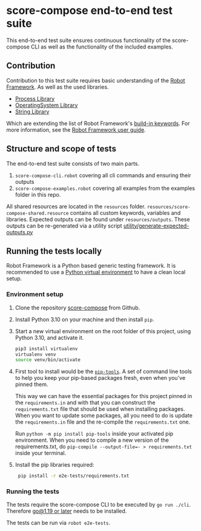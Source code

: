 # score-compose end-to-end test suite

This end-to-end test suite ensures continuous functionality of the score-compose CLI as well as the functionality of the included examples. 

## Contribution

Contribution to this test suite requires basic understanding of the [Robot Framework](www.robotframework.org). As well as the used libraries.

- [Process Library](https://robotframework.org/robotframework/latest/libraries/Process.html)
- [OperatingSystem Library](http://robotframework.org/robotframework/latest/libraries/OperatingSystem.html)
- [String Library](http://robotframework.org/robotframework/latest/libraries/String.html)

Which are extending the list of Robot Framework's [build-in keywords](http://robotframework.org/robotframework/latest/libraries/BuiltIn.html). 
For more information, see the [Robot Framework user guide](http://robotframework.org/robotframework/latest/RobotFrameworkUserGuide.html).

## Structure and scope of tests

The end-to-end test suite consists of two main parts.
1. `score-compose-cli.robot` covering all cli commands and ensuring their outputs
2. `score-compose-examples.robot` covering all examples from the examples folder in this repo.

All shared resources are located in the `resources` folder.
`resources/score-compose-shared.resource` contains all custom keywords, variables and libraries.
Expected outputs can be found under `resources/outputs`. These outputs can be re-generated via a utility script [utility/generate-expected-outputs.py](utility/generate-expected-outputs.py)

## Running the tests locally

Robot Framework is a Python based generic testing framework. It is recommended to use a [Python virtual environment](https://docs.python.org/3/library/venv.html) to have a clean local setup.

### Environment setup

1. Clone the repository [score-compose](https://github.com/score-spec/score-compose) from Github.
2. Install Python 3.10 on your machine and then install `pip`.
3. Start a new virtual environment on the root folder of this project, using Python 3.10, and activate it.
   ```bash
   pip3 install virtualenv
   virtualenv venv
   source venv/bin/activate
   ```
4. First tool to install would be the [`pip-tools`](https://github.com/jazzband/pip-tools).
   A set of command line tools to help you keep your pip-based packages fresh, even when you've pinned them.

   This way we can have the essential packages for this project pinned in the `requirements.in` and with that you can construct the `requirements.txt` file that should be used when installing packages. When you want to update some packages, all you need to do is update the `requirements.in` file and the re-compile the `requirements.txt` one.
   
   Run `python -m pip install pip-tools` inside your activated pip environment. When you need to compile a new version of the requirements.txt, do `pip-compile --output-file=- > requirements.txt` inside your terminal.
5. Install the pip libraries required:
   ```bash
    pip install -r e2e-tests/requirements.txt
   ```

### Running the tests

The tests require the score-compose CLI to be executed by `go run ./cli`. Therefore [go@1.19 or later](https://go.dev/) needs to be installed.

The tests can be run via `robot e2e-tests`.

